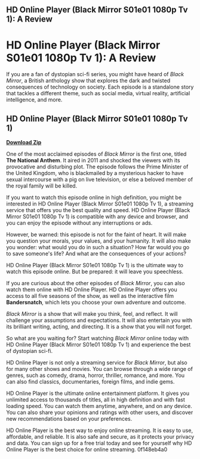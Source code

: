 ## HD Online Player (Black Mirror S01e01 1080p Tv 1): A Review

  
# HD Online Player (Black Mirror S01e01 1080p Tv 1): A Review
 
If you are a fan of dystopian sci-fi series, you might have heard of *Black Mirror*, a British anthology show that explores the dark and twisted consequences of technology on society. Each episode is a standalone story that tackles a different theme, such as social media, virtual reality, artificial intelligence, and more.
 
## HD Online Player (Black Mirror S01e01 1080p Tv 1)


[**Download Zip**](https://glycoltude.blogspot.com/?l=2tKBLv)

 
One of the most acclaimed episodes of *Black Mirror* is the first one, titled **The National Anthem**. It aired in 2011 and shocked the viewers with its provocative and disturbing plot. The episode follows the Prime Minister of the United Kingdom, who is blackmailed by a mysterious hacker to have sexual intercourse with a pig on live television, or else a beloved member of the royal family will be killed.
 
If you want to watch this episode online in high definition, you might be interested in HD Online Player (Black Mirror S01e01 1080p Tv 1), a streaming service that offers you the best quality and speed. HD Online Player (Black Mirror S01e01 1080p Tv 1) is compatible with any device and browser, and you can enjoy the episode without any interruptions or ads.
 
However, be warned: this episode is not for the faint of heart. It will make you question your morals, your values, and your humanity. It will also make you wonder: what would you do in such a situation? How far would you go to save someone's life? And what are the consequences of your actions?
 
HD Online Player (Black Mirror S01e01 1080p Tv 1) is the ultimate way to watch this episode online. But be prepared: it will leave you speechless.
  
If you are curious about the other episodes of *Black Mirror*, you can also watch them online with HD Online Player. HD Online Player offers you access to all five seasons of the show, as well as the interactive film **Bandersnatch**, which lets you choose your own adventure and outcome.
 
*Black Mirror* is a show that will make you think, feel, and reflect. It will challenge your assumptions and expectations. It will also entertain you with its brilliant writing, acting, and directing. It is a show that you will not forget.
 
So what are you waiting for? Start watching *Black Mirror* online today with HD Online Player (Black Mirror S01e01 1080p Tv 1) and experience the best of dystopian sci-fi.
  
HD Online Player is not only a streaming service for *Black Mirror*, but also for many other shows and movies. You can browse through a wide range of genres, such as comedy, drama, horror, thriller, romance, and more. You can also find classics, documentaries, foreign films, and indie gems.
 
HD Online Player is the ultimate online entertainment platform. It gives you unlimited access to thousands of titles, all in high definition and with fast loading speed. You can watch them anytime, anywhere, and on any device. You can also share your opinions and ratings with other users, and discover new recommendations based on your preferences.
 
HD Online Player is the best way to enjoy online streaming. It is easy to use, affordable, and reliable. It is also safe and secure, as it protects your privacy and data. You can sign up for a free trial today and see for yourself why HD Online Player is the best choice for online streaming.
 0f148eb4a0
